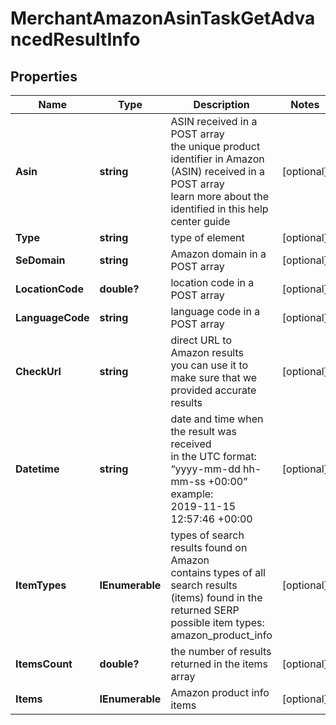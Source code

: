 # MerchantAmazonAsinTaskGetAdvancedResultInfo


## Properties

| Name | Type | Description | Notes |
|------------ | ------------- | ------------- | -------------|
**Asin** | **string** | ASIN received in a POST array<br>the unique product identifier in Amazon (ASIN) received in a POST array<br>learn more about the identified in this help center guide |[optional]|
**Type** | **string** | type of element |[optional]|
**SeDomain** | **string** | Amazon domain in a POST array |[optional]|
**LocationCode** | **double?** | location code in a POST array |[optional]|
**LanguageCode** | **string** | language code in a POST array |[optional]|
**CheckUrl** | **string** | direct URL to Amazon results<br>you can use it to make sure that we provided accurate results |[optional]|
**Datetime** | **string** | date and time when the result was received<br>in the UTC format: “yyyy-mm-dd hh-mm-ss +00:00”<br>example:<br>2019-11-15 12:57:46 +00:00 |[optional]|
**ItemTypes** | **IEnumerable<string>** | types of search results found on Amazon<br>contains types of all search results (items) found in the returned SERP<br>possible item types:<br>amazon_product_info |[optional]|
**ItemsCount** | **double?** | the number of results returned in the items array |[optional]|
**Items** | **IEnumerable<BaseAmazonSerpElementItem>** | Amazon product info items |[optional]|